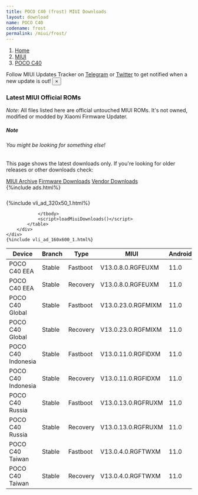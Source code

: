 ```yaml
---
title: POCO C40 (frost) MIUI Downloads
layout: download
name: POCO C40
codename: frost
permalink: /miui/frost/
---
```

<nav aria-label="breadcrumb">
    <ol class="breadcrumb">
        <li class="breadcrumb-item"><a href="/">Home</a></li>
        <li class="breadcrumb-item"><a href="/miui/">MIUI</a></li>
        <li class="breadcrumb-item active" aria-current="page"><a href="/miui/frost/">POCO C40</a></li>
    </ol>
</nav>
<div class="alert alert-primary alert-dismissible fade show" role="alert">
    Follow MIUI Updates Tracker on <a href="https://t.me/MIUIUpdatesTracker" class="alert-link">Telegram</a>
     or <a href="https://twitter.com/MiFwUpdater" class="alert-link">Twitter</a> to get notified when a new update is out!
    <button type="button" class="close" data-dismiss="alert" aria-label="Close">
        <span aria-hidden="true">&times;</span>
    </button>
</div>

### Latest MIUI Official ROMs
*Note*: All files listed here are official untouched MIUI ROMs. It's not owned, modified or modded by Xiaomi Firmware Updater.
<div class="card">
  <div class="card-body">
    <h5 class="card-title">Note</h5>
    <h6 class="card-subtitle mb-2 text-muted">You might be looking for something else!</h6>
    <p class="card-text">This page shows the latest downloads only.
     If you're looking for older releases or other downloads check:</p>
    <a href="/archive/miui/frost/" class="card-link">MIUI Archive</a>
    <a href="/firmware/frost/" class="card-link">Firmware Downloads</a>
    <a href="/vendor/frost/" class="card-link">Vendor Downloads</a>
  </div>
</div>
{%include ads.html%}
<div class="row justify-content-center">
    <div class="col-10">
        <div class="table-responsive-md" style="margin-top: 25px;">
            {%include vli_ad_320x50_1.html%}
            <table id="miui" class="display dt-responsive nowrap compact table table-striped table-hover table-sm">
                <thead class="thead-dark">
                    <tr>
                        <th data-ref="device">Device</th>
                        <th data-ref="branch">Branch</th>
                        <th data-ref="type">Type</th>
                        <th data-ref="miui">MIUI</th>
                        <th data-ref="android">Android</th>
                        <th data-ref="size">Size</th>
                        <th data-ref="size">Date</th>
                        <th data-ref="link">Link</th>
                    </tr>
                </thead>
                <tbody>
                <tr><td>POCO C40 EEA</td><td>Stable</td><td>Fastboot</td><td>V13.0.8.0.RGFEUXM</td><td>11.0</td><td>5.4 GB</td><td>2023-01-16</td><td><a href="/miui/frost/stable/V13.0.8.0.RGFEUXM/">Download</a></td></tr>
<tr><td>POCO C40 EEA</td><td>Stable</td><td>Recovery</td><td>V13.0.8.0.RGFEUXM</td><td>11.0</td><td>2.6 GB</td><td>2023-02-16</td><td><a href="/miui/frost/stable/V13.0.8.0.RGFEUXM/">Download</a></td></tr>
<tr><td>POCO C40 Global</td><td>Stable</td><td>Fastboot</td><td>V13.0.23.0.RGFMIXM</td><td>11.0</td><td>5.9 GB</td><td>2023-07-12</td><td><a href="/miui/frost/stable/V13.0.23.0.RGFMIXM/">Download</a></td></tr>
<tr><td>POCO C40 Global</td><td>Stable</td><td>Recovery</td><td>V13.0.23.0.RGFMIXM</td><td>11.0</td><td>2.7 GB</td><td>2023-07-18</td><td><a href="/miui/frost/stable/V13.0.23.0.RGFMIXM/">Download</a></td></tr>
<tr><td>POCO C40 Indonesia</td><td>Stable</td><td>Fastboot</td><td>V13.0.11.0.RGFIDXM</td><td>11.0</td><td>5.0 GB</td><td>2023-05-29</td><td><a href="/miui/frost/stable/V13.0.11.0.RGFIDXM/">Download</a></td></tr>
<tr><td>POCO C40 Indonesia</td><td>Stable</td><td>Recovery</td><td>V13.0.11.0.RGFIDXM</td><td>11.0</td><td>2.6 GB</td><td>2023-06-12</td><td><a href="/miui/frost/stable/V13.0.11.0.RGFIDXM/">Download</a></td></tr>
<tr><td>POCO C40 Russia</td><td>Stable</td><td>Fastboot</td><td>V13.0.13.0.RGFRUXM</td><td>11.0</td><td>5.2 GB</td><td>2023-06-07</td><td><a href="/miui/frost/stable/V13.0.13.0.RGFRUXM/">Download</a></td></tr>
<tr><td>POCO C40 Russia</td><td>Stable</td><td>Recovery</td><td>V13.0.13.0.RGFRUXM</td><td>11.0</td><td>2.6 GB</td><td>2023-06-20</td><td><a href="/miui/frost/stable/V13.0.13.0.RGFRUXM/">Download</a></td></tr>
<tr><td>POCO C40 Taiwan</td><td>Stable</td><td>Fastboot</td><td>V13.0.4.0.RGFTWXM</td><td>11.0</td><td>4.3 GB</td><td>2022-09-20</td><td><a href="/miui/frost/stable/V13.0.4.0.RGFTWXM/">Download</a></td></tr>
<tr><td>POCO C40 Taiwan</td><td>Stable</td><td>Recovery</td><td>V13.0.4.0.RGFTWXM</td><td>11.0</td><td>2.6 GB</td><td>2022-10-13</td><td><a href="/miui/frost/stable/V13.0.4.0.RGFTWXM/">Download</a></td></tr>

                </tbody>
                <script>loadMiuiDownloads()</script>
            </table>
        </div>
    </div>
    {%include vli_ad_160x600_1.html%}
</div>
